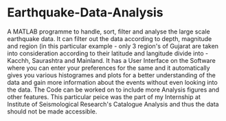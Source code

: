 # Earthquake-Data-Analysis

  A MATLAB programme to handle, sort, filter and analyse the large scale earthquake data. It can filter out the data according to depth, magnitude and region (in this particular example - only 3 region's of Gujarat are taken into consideration according to their latitude and langitude divide into - Kacchh, Saurashtra and Mainland.
  It has a User Interface on the Software where you can enter your preferences for the same and it automatically gives you various histogrames and plots for a better understanding of the data and gain more information about the events without even looking into the data.
  The Code can be worked on to include more Analysis figures and other features. This particular peice was the part of my Internship at Institute of Seismological Research's Catalogue Analysis and thus the data should not be made accessible.
